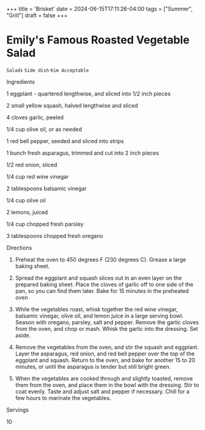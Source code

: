+++
title = 'Brisket'
date = 2024-06-15T17:11:26-04:00
tags = ["Summer", "Grill"]
draft = false
+++
# Emily's Famous Roasted Vegetable Salad

`Salads` `Side dish` `Kim Acceptable`

 

  Ingredients  

  1 eggplant - quartered lengthwise, and sliced into 1/2 inch pieces

2 small yellow squash, halved lengthwise and sliced

4 cloves garlic, peeled

1/4 cup olive oil, or as needed

1 red bell pepper, seeded and sliced into strips

1 bunch fresh asparagus, trimmed and cut into 2 inch pieces

1/2 red onion, sliced

1/4 cup red wine vinegar

2 tablespoons balsamic vinegar

1/4 cup olive oil

2 lemons, juiced

1/4 cup chopped fresh parsley

3 tablespoons chopped fresh oregano

  

   Directions  

  1. Preheat the oven to 450 degrees F (230 degrees C). Grease a large baking sheet.

 2. Spread the eggplant and squash slices out in an even layer on the prepared baking sheet. Place the cloves of garlic off to one side of the pan, so you can find them later. Bake for 15 minutes in the preheated oven

 3. While the vegetables roast, whisk together the red wine vinegar, balsamic vinegar, olive oil, and lemon juice in a large serving bowl. Season with oregano, parsley, salt and pepper. Remove the garlic cloves from the oven, and chop or mash. Whisk the garlic into the dressing. Set aside.

 4. Remove the vegetables from the oven, and stir the squash and eggplant. Layer the asparagus, red onion, and red bell pepper over the top of the eggplant and squash. Return to the oven, and bake for another 15 to 20 minutes, or until the asparagus is tender but still bright green.

 5. When the vegetables are cooked through and slightly toasted, remove them from the oven, and place them in the bowl with the dressing. Stir to coat evenly. Taste and adjust salt and pepper if necessary. Chill for a few hours to marinate the vegetables.

  

   Servings  

  10  

 
